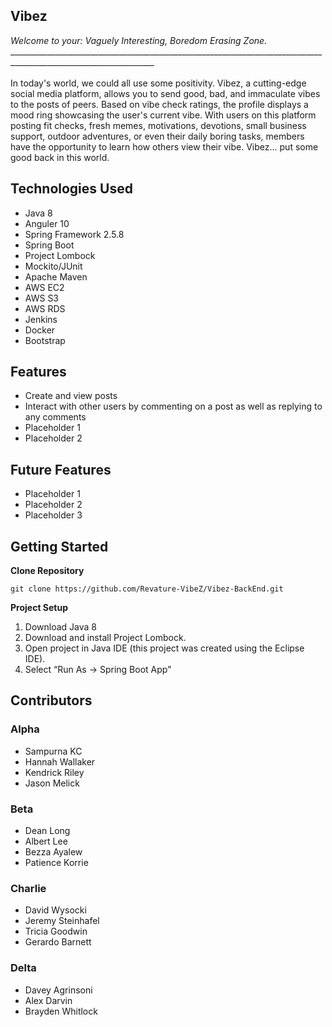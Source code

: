 ## Vibez
*Welcome to your: Vaguely Interesting, Boredom Erasing Zone.*
<br/>__________________________________________________________________________________________________________________
<br/>
<br/> In today's world, we could all use some positivity. Vibez, a cutting-edge social media platform, allows you to send good, bad, and immaculate vibes to the posts of peers. Based on vibe check ratings, the profile displays a mood ring showcasing the user's current vibe. With users on this platform posting fit checks, fresh memes, motivations, devotions, small business support, outdoor adventures, or even their daily boring tasks, members have the opportunity to learn how others view their vibe. Vibez... put some good back in this world. 

Technologies Used 
--
- Java 8
- Anguler 10
- Spring Framework 2.5.8
- Spring Boot
- Project Lombock 
- Mockito/JUnit
- Apache Maven
- AWS EC2 
- AWS S3
- AWS RDS
- Jenkins
- Docker
- Bootstrap

Features
--
- Create and view posts
- Interact with other users by commenting on a post as well as replying to any comments
- Placeholder 1
- Placeholder 2

Future Features
--
- Placeholder 1 
- Placeholder 2
- Placeholder 3

Getting Started
--
**Clone Repository**

`git clone https://github.com/Revature-VibeZ/Vibez-BackEnd.git`

**Project Setup**
1. Download Java 8
2. Download and install Project Lombock.
3. Open project in Java IDE (this project was created using the Eclipse IDE).
4. Select “Run As → Spring Boot App" 

Contributors
--
### Alpha
- Sampurna KC
- Hannah Wallaker
- Kendrick Riley
- Jason Melick

### Beta
- Dean Long
- Albert Lee
- Bezza Ayalew
- Patience Korrie

### Charlie
- David Wysocki
- Jeremy Steinhafel
- Tricia Goodwin
- Gerardo Barnett

### Delta
- Davey Agrinsoni
- Alex Darvin
- Brayden Whitlock
